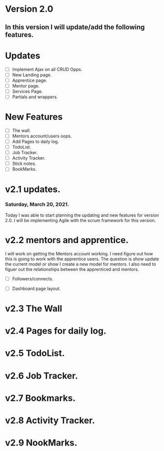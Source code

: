 # Version 2.0

## In this version I will update/add the following features.

# Updates
- [ ] Implement Ajax on all CRUD Opps.  
- [ ] New Landing page.
- [ ] Apprentice page.
- [ ] Mentor page.
- [ ] Services Page.
- [ ] Partials and wrappers.

# New Features
- [ ] The wall.
- [ ] Mentors account/users oops.
- [ ] Add Pages to daily log.
- [ ] TodoList.
- [ ] Job Tracker.
- [ ] Activity Tracker.
- [ ] Stick notes.
- [ ] BookMarks.

# v2.1 updates.
### Saturday, March 20, 2021.
Today I was able to start planning the updating and new features for version 2.0. I will be implementing Agile with the scrum framework for this version.


# v2.2 mentors and apprentice.
I will work on getting the Mentors account working. I need figure out how this is going to work with the apprentice users. The question is show update the current model or show I create a new model for mentors. I also need to figuer out the relationships between the apprenticed and mentors.

- [ ] Followers/connects.
- [ ] Dashboard page layout.


# v2.3 The Wall
# v2.4 Pages for daily log.
# v2.5 TodoList.
# v2.6 Job Tracker.
# v2.7 Bookmarks.
# v2.8 Activity Tracker.
# v2.9 NookMarks.





